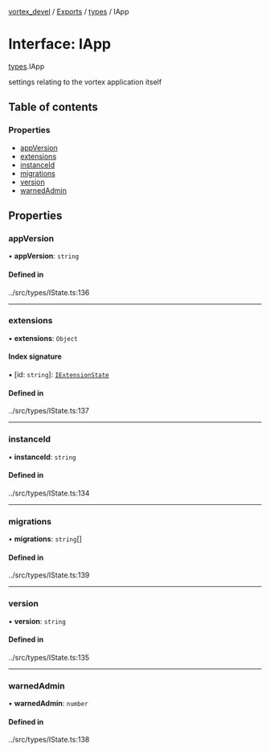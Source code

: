 [vortex_devel](../README.md) / [Exports](../modules.md) / [types](../modules/types.md) / IApp

# Interface: IApp

[types](../modules/types.md).IApp

settings relating to the vortex application itself

## Table of contents

### Properties

- [appVersion](types.IApp.md#appversion)
- [extensions](types.IApp.md#extensions)
- [instanceId](types.IApp.md#instanceid)
- [migrations](types.IApp.md#migrations)
- [version](types.IApp.md#version)
- [warnedAdmin](types.IApp.md#warnedadmin)

## Properties

### appVersion

• **appVersion**: `string`

#### Defined in

../src/types/IState.ts:136

___

### extensions

• **extensions**: `Object`

#### Index signature

▪ [id: `string`]: [`IExtensionState`](types.IExtensionState.md)

#### Defined in

../src/types/IState.ts:137

___

### instanceId

• **instanceId**: `string`

#### Defined in

../src/types/IState.ts:134

___

### migrations

• **migrations**: `string`[]

#### Defined in

../src/types/IState.ts:139

___

### version

• **version**: `string`

#### Defined in

../src/types/IState.ts:135

___

### warnedAdmin

• **warnedAdmin**: `number`

#### Defined in

../src/types/IState.ts:138
